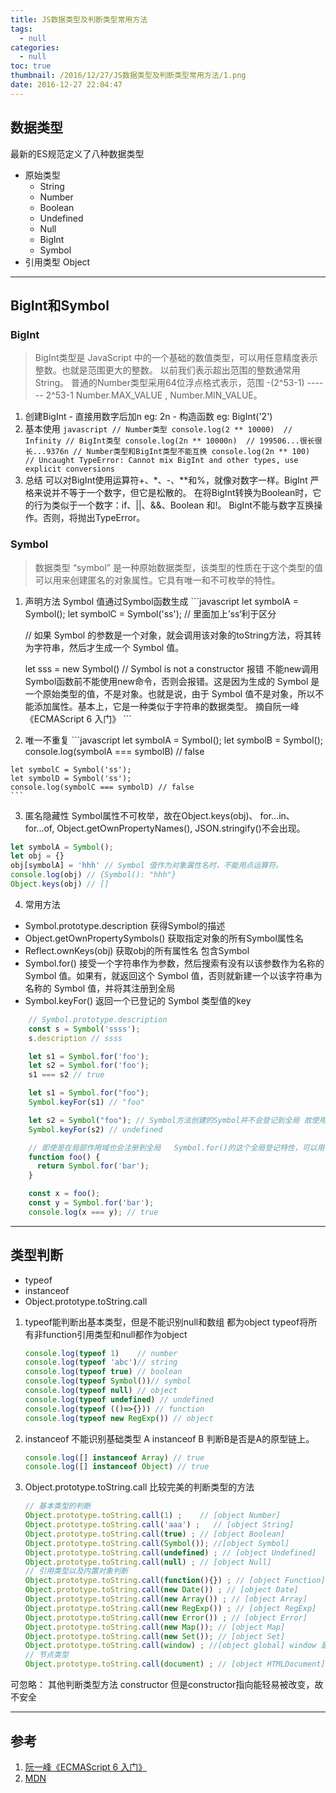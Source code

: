 ```yaml
---
title: JS数据类型及判断类型常用方法
tags:
  - null
categories:
  - null
toc: true
thumbnail: /2016/12/27/JS数据类型及判断类型常用方法/1.png
date: 2016-12-27 22:04:47
---
```

## 数据类型
最新的ES规范定义了八种数据类型
- 原始类型
  - String
  - Number
  - Boolean
  - Undefined
  - Null
  - BigInt
  - Symbol
- 引用类型 Object
<!--more-->
---
## BigInt和Symbol
### BigInt
  > BigInt类型是 JavaScript 中的一个基础的数值类型，可以用任意精度表示整数。也就是范围更大的整数。 以前我们表示超出范围的整数通常用String。
    普通的Number类型采用64位浮点格式表示，范围  -(2^53-1)  ------  2^53-1   Number.MAX_VALUE , Number.MIN_VALUE。
  1. 创建BigInt
    - 直接用数字后加n   eg: 2n
    - 构造函数    eg: BigInt('2')
  2. 基本使用
    ```javascript
    // Number类型
    console.log(2 ** 10000)  // Infinity
    // BigInt类型
    console.log(2n ** 10000n)  // 199506...很长很长...9376n
    // Number类型和BigInt类型不能互换
    console.log(2n ** 100)  // Uncaught TypeError: Cannot mix BigInt and other types, use explicit conversions
    ```
  3. 总结
    可以对BigInt使用运算符+、*、-、**和%，就像对数字一样。BigInt 严格来说并不等于一个数字，但它是松散的。
    在将BigInt转换为Boolean时，它的行为类似于一个数字：if、||、&&、Boolean 和!。
    BigInt不能与数字互换操作。否则，将抛出TypeError。

### Symbol
  > 数据类型 “symbol” 是一种原始数据类型，该类型的性质在于这个类型的值可以用来创建匿名的对象属性。它具有唯一和不可枚举的特性。
  1. 声明方法  Symbol 值通过Symbol函数生成
    ```javascript
      let symbolA = Symbol();
      let symbolC = Symbol('ss');  // 里面加上’ss‘利于区分

      // 如果 Symbol 的参数是一个对象，就会调用该对象的toString方法，将其转为字符串，然后才生成一个 Symbol 值。

      let sss = new Symbol() // Symbol is not a constructor 报错  不能new调用 Symbol函数前不能使用new命令，否则会报错。这是因为生成的 Symbol 是一个原始类型的值，不是对象。也就是说，由于 Symbol 值不是对象，所以不能添加属性。基本上，它是一种类似于字符串的数据类型。 摘自阮一峰《ECMAScript 6 入门》
    ```
  2. 唯一不重复
    ```javascript
    let symbolA = Symbol();
    let symbolB = Symbol();
    console.log(symbolA === symbolB) // false

    let symbolC = Symbol('ss');
    let symbolD = Symbol('ss');
    console.log(symbolC === symbolD) // false
    ```
  3. 匿名隐藏性
    Symbol属性不可枚举，故在Object.keys(obj)、 for...in、 for...of, Object.getOwnPropertyNames(), JSON.stringify()不会出现。
  ```javascript
  let symbolA = Symbol();
  let obj = {}
  obj[symbolA] = 'hhh' // Symbol 值作为对象属性名时，不能用点运算符。
  console.log(obj) // {Symbol(): "hhh"}
  Object.keys(obj) // []
  ```
  4. 常用方法
  - Symbol.prototype.description 获得Symbol的描述
  - Object.getOwnPropertySymbols() 获取指定对象的所有Symbol属性名
  - Reflect.ownKeys(obj) 获取obj的所有属性名 包含Symbol
  - Symbol.for()  接受一个字符串作为参数，然后搜索有没有以该参数作为名称的 Symbol 值。如果有，就返回这个 Symbol 值，否则就新建一个以该字符串为名称的 Symbol 值，并将其注册到全局  
  - Symbol.keyFor()  返回一个已登记的 Symbol 类型值的key
  ```javascript
      // Symbol.prototype.description
      const s = Symbol('ssss');
      s.description // ssss

      let s1 = Symbol.for('foo');
      let s2 = Symbol.for('foo');
      s1 === s2 // true

      let s1 = Symbol.for("foo");
      Symbol.keyFor(s1) // "foo"

      let s2 = Symbol("foo"); // Symbol方法创建的Symbol并不会登记到全局 故使用keyFor获取不到key  
      Symbol.keyFor(s2) // undefined  

      // 即使是在局部作用域也会注册到全局   Symbol.for()的这个全局登记特性，可以用在不同的 iframe 或 service worker 中取到同一个值。
      function foo() {
        return Symbol.for('bar');
      }

      const x = foo();
      const y = Symbol.for('bar');
      console.log(x === y); // true
  ```
---
## 类型判断
- typeof
- instanceof
- Object.prototype.toString.call

1. typeof能判断出基本类型，但是不能识别null和数组 都为object  typeof将所有非function引用类型和null都作为object 
    ```javascript
    console.log(typeof 1)    // number
    console.log(typeof 'abc')// string
    console.log(typeof true) // boolean
    console.log(typeof Symbol())// symbol
    console.log(typeof null) // object
    console.log(typeof undefined) // undefined
    console.log(typeof (()=>{})) // function
    console.log(typeof new RegExp()) // object
    ```
2. instanceof 不能识别基础类型 A instanceof B   判断B是否是A的原型链上。
    ```javascript
    console.log([] instanceof Array) // true
    console.log([] instanceof Object) // true
    ```
3. Object.prototype.toString.call  比较完美的判断类型的方法
    ```javascript
    // 基本类型的判断
    Object.prototype.toString.call(1) ;    // [object Number]
    Object.prototype.toString.call('aaa') ;   // [object String]
    Object.prototype.toString.call(true) ; // [object Boolean]
    Object.prototype.toString.call(Symbol()); //[object Symbol]
    Object.prototype.toString.call(undefined) ; // [object Undefined]
    Object.prototype.toString.call(null) ; // [object Null]
    // 引用类型以及内置对象判断
    Object.prototype.toString.call(function(){}) ; // [object Function]
    Object.prototype.toString.call(new Date()) ; // [object Date]
    Object.prototype.toString.call(new Array()) ; // [object Array]
    Object.prototype.toString.call(new RegExp()) ; // [object RegExp]
    Object.prototype.toString.call(new Error()) ; // [object Error]
    Object.prototype.toString.call(new Map()); // [object Map]
    Object.prototype.toString.call(new Set()); // [object Set]
    Object.prototype.toString.call(window) ; //[object global] window 是全局对象 global 的引用
    // 节点类型
    Object.prototype.toString.call(document) ; // [object HTMLDocument]
    ```

可忽略：
其他判断类型方法  constructor  但是constructor指向能轻易被改变，故不安全

---
## 参考
1. [阮一峰《ECMAScript 6 入门》](https://es6.ruanyifeng.com/#docs/symbol)
2. [MDN](https://developer.mozilla.org/zh-CN/docs/Web/JavaScript/Reference/Global_Objects)
  